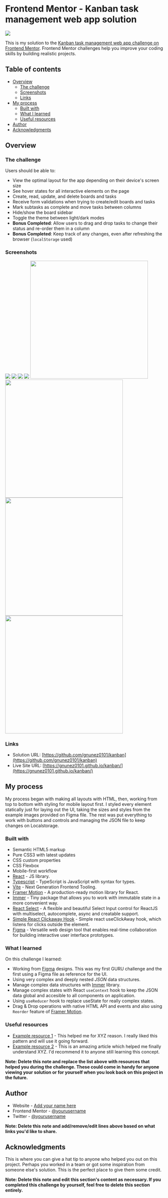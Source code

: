 # Frontend Mentor - Kanban task management web app solution

![](./screenshots/Dark-Mockup.png)

This is my solution to the [Kanban task management web app challenge on Frontend Mentor](https://www.frontendmentor.io/challenges/kanban-task-management-web-app-wgQLt-HlbB). Frontend Mentor challenges help you improve your coding skills by building realistic projects. 

## Table of contents

- [Overview](#overview)
  - [The challenge](#the-challenge)
  - [Screenshots](#screenshots)
  - [Links](#links)
- [My process](#my-process)
  - [Built with](#built-with)
  - [What I learned](#what-i-learned)
  - [Useful resources](#useful-resources)
- [Author](#author)
- [Acknowledgments](#acknowledgments)

## Overview

### The challenge

Users should be able to:

- View the optimal layout for the app depending on their device's screen size
- See hover states for all interactive elements on the page
- Create, read, update, and delete boards and tasks
- Receive form validations when trying to create/edit boards and tasks
- Mark subtasks as complete and move tasks between columns
- Hide/show the board sidebar
- Toggle the theme between light/dark modes
- **Bonus Completed**: Allow users to drag and drop tasks to change their status and re-order them in a column
- **Bonus Completed**: Keep track of any changes, even after refreshing the browser (`localStorage` used)

### Screenshots

![](./screenshots/Dark-Desktop-Main-with-Open-Sidebar-No-Browser.jpeg)
![](./screenshots/Light-Desktop-Main-with-Open-Sidebar-No-Browser.jpeg)
![](./screenshots/Dark-Desktop-Task-View.png)
![](./screenshots/Light-Desktop-Task-View.png)
<img src="./screenshots/Dark-Mobile-Main-with-Open-Sidebar.png" width="375">
<img src="./screenshots/Light-Mobile-Main-with-Open-Sidebar.png" width="375">
<img src="./screenshots/Dark-Mobile-Main-with-Closed-Sidebar.png" width="375">
<img src="./screenshots/Light-Mobile-Main-with-Closed-Sidebar.png" width="375">

### Links

- Solution URL: [https://github.com/gnunez0101/kanban](https://github.com/gnunez0101/kanban)
- Live Site URL: [https://gnunez0101.github.io/kanban/](https://gnunez0101.github.io/kanban/)

## My process

My process began with making all layouts with HTML, then, working from top to bottom with styling for mobile layout first. I styled every element statically just for laying out the UI, taking the sizes and styles from the example images provided on Figma file. The rest was put everything to work with buttons and controls and managing the JSON file to keep changes on Localstorage.

### Built with

- Semantic HTML5 markup
- Pure CSS3 with latest updates
- CSS custom properties
- CSS Flexbox
- Mobile-first workflow
- [React](https://reactjs.org/) - JS library.
- [Typescript](https://www.typescriptlang.org/) - TypeScript is JavaScript with syntax for types.
- [Vite](https://vitejs.dev/) - Next Generation Frontend Tooling.
- [Framer Motion](https://www.framer.com/motion/) - A production-ready motion library for React.
- [Immer](https://immerjs.github.io/immer/) - Tiny package that allows you to work with immutable state in a more convenient way.
- [React Select](https://react-select.com/home) - A flexible and beautiful Select Input control for ReactJS with multiselect, autocomplete, async and creatable support.
- [Simple React Clickaway Hook](https://github.com/ViveDevelopment/simple-react-clickaway) - Simple react useClickAway hook, which listens for clicks outside the element.
- [Figma](https://www.figma.com/) - Versatile web design tool that enables real-time collaboration for building interactive user interface prototypes.

### What I learned

On this challenge I learned:

- Working from [Figma](https://www.figma.com/) designs. This was my first GURU challenge and the first using a Figma file as reference for the UI.
- Using very complex and deeply nested *JSON* data structures.
- Manage complex data structures with [Immer](https://immerjs.github.io/immer/) library.
- Manage complex states with React `useContext` hook to keep the JSON data global and accesible to all components on application.
- Using `useReducer` hook to replace useState for really complex states.
- Drag & Drop operations with native HTML API and events and also using `Reorder` feature of [Framer Motion](https://www.framer.com/motion/).

### Useful resources

- [Example resource 1](https://www.example.com) - This helped me for XYZ reason. I really liked this pattern and will use it going forward.
- [Example resource 2](https://www.example.com) - This is an amazing article which helped me finally understand XYZ. I'd recommend it to anyone still learning this concept.

**Note: Delete this note and replace the list above with resources that helped you during the challenge. These could come in handy for anyone viewing your solution or for yourself when you look back on this project in the future.**

## Author

- Website - [Add your name here](https://www.your-site.com)
- Frontend Mentor - [@yourusername](https://www.frontendmentor.io/profile/yourusername)
- Twitter - [@yourusername](https://www.twitter.com/yourusername)

**Note: Delete this note and add/remove/edit lines above based on what links you'd like to share.**

## Acknowledgments

This is where you can give a hat tip to anyone who helped you out on this project. Perhaps you worked in a team or got some inspiration from someone else's solution. This is the perfect place to give them some credit.

**Note: Delete this note and edit this section's content as necessary. If you completed this challenge by yourself, feel free to delete this section entirely.**
